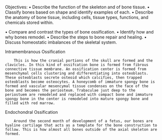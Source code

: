 
Objectives:
• Describe the function of the skeleton and of bone tissue.
• Classify bones based on shape and identify examples of each.
• Describe the anatomy of bone tissue, including cells, tissue
types, functions, and chemicals stored within.

		
• Compare and contrast the types of bone ossification.
• Identify how and why bones remodel.
• Describe the steps to bone repair and healing.
• Discuss homeostatic imbalances of the skeletal system.

Intramembranous Ossification

		This is how the cranial portions of the skull are formed and the clavicles. In this kind of ossifcation bone is formed from fibrous connective tissue membrane. An ossification center is formed from mesenchymal cells clustering and differentiating into osteoblasts. These osteoblasts secrete osteoid which calcifies, then trapped osteoblasts become osteocytes. A honeycomb of immature spongy bone is formed and vascular mesencymal tissue condenses on the face of the bone and becomes the periosteum. Trabaculae just deep to the periostuem are remodeled and replaced with compact bone and immature spongy bone in the center is remodeled into mature spongy bone and filled with red marrow.

Endochondral Ossification

		Around the second month of development of a fetus, our bones are hyaline cartilage that acts as a template for the bone construction to follow. This is how almost all bones outside of the axial skeleton are formed. 